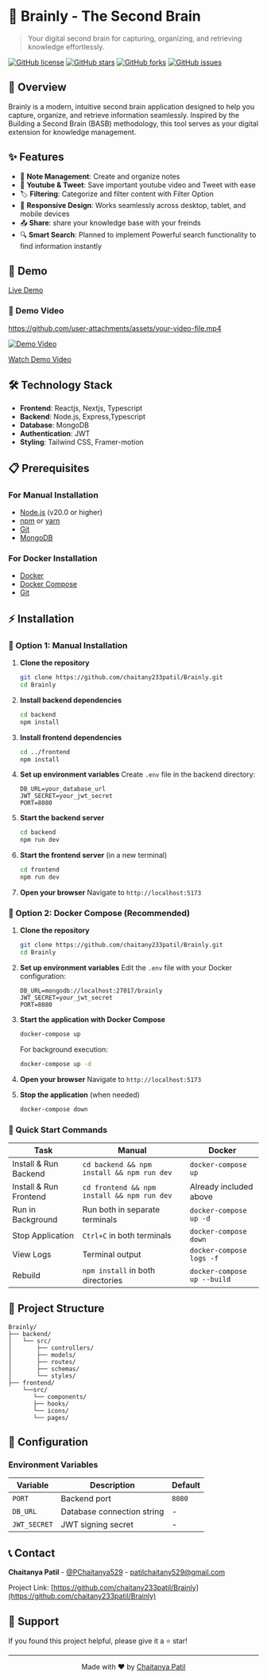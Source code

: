 # 🧠 Brainly - The Second Brain

> Your digital second brain for capturing, organizing, and retrieving knowledge effortlessly.

[![GitHub license](https://img.shields.io/github/license/chaitany233patil/Brainly)](https://github.com/chaitany233patil/Brainly/blob/main/LICENSE)
[![GitHub stars](https://img.shields.io/github/stars/chaitany233patil/Brainly)](https://github.com/chaitany233patil/Brainly/stargazers)
[![GitHub forks](https://img.shields.io/github/forks/chaitany233patil/Brainly)](https://github.com/chaitany233patil/Brainly/network)
[![GitHub issues](https://img.shields.io/github/issues/chaitany233patil/Brainly)](https://github.com/chaitany233patil/Brainly/issues)

## 🌟 Overview

Brainly is a modern, intuitive second brain application designed to help you capture, organize, and retrieve information seamlessly. Inspired by the Building a Second Brain (BASB) methodology, this tool serves as your digital extension for knowledge management.

## ✨ Features

- 📝 **Note Management**: Create and organize notes
- 📝 **Youtube & Tweet**: Save important youtube video and Tweet with ease
- 🏷️ **Filtering**: Categorize and filter content with Filter Option
- 📱 **Responsive Design**: Works seamlessly across desktop, tablet, and mobile devices
- 📤 **Share**: share your knowledge base with your freinds
- 🔍 **Smart Search**: Planned to implement Powerful search functionality to find information instantly

## 🚀 Demo

[Live Demo](https://brainly.chaitany.space)

### 🎥 Demo Video

<!-- Option 1: If you upload video to your repo -->
https://github.com/user-attachments/assets/your-video-file.mp4

<!-- Option 2: If you upload to YouTube -->
[![Demo Video](https://img.youtube.com/vi/YOUR_VIDEO_ID/maxresdefault.jpg)](https://www.youtube.com/watch?v=YOUR_VIDEO_ID)

<!-- Option 3: If you upload to another platform like Loom/Vimeo -->
[Watch Demo Video](https://www.loom.com/share/your-video-id)

## 🛠️ Technology Stack

- **Frontend**: Reactjs, Nextjs, Typescript
- **Backend**:  Node.js, Express,Typescript
- **Database**: MongoDB
- **Authentication**: JWT
- **Styling**: Tailwind CSS, Framer-motion

## 📋 Prerequisites

### For Manual Installation
- [Node.js](https://nodejs.org/) (v20.0 or higher)
- [npm](https://www.npmjs.com/) or [yarn](https://yarnpkg.com/)
- [Git](https://git-scm.com/)
- [MongoDB](https://www.mongodb.com/)

### For Docker Installation
- [Docker](https://www.docker.com/get-started)
- [Docker Compose](https://docs.docker.com/compose/install/)
- [Git](https://git-scm.com/)

## ⚡ Installation

### 🔧 Option 1: Manual Installation

1. **Clone the repository**
   ```bash
   git clone https://github.com/chaitany233patil/Brainly.git
   cd Brainly
   ```

2. **Install backend dependencies**
   ```bash
   cd backend
   npm install
   ```

3. **Install frontend dependencies**
   ```bash
   cd ../frontend
   npm install
   ```

4. **Set up environment variables**
   Create `.env` file in the backend directory:
   ```env
   DB_URL=your_database_url
   JWT_SECRET=your_jwt_secret
   PORT=8080
   ```

5. **Start the backend server**
   ```bash
   cd backend
   npm run dev
   ```

6. **Start the frontend server** (in a new terminal)
   ```bash
   cd frontend
   npm run dev
   ```

7. **Open your browser**
   Navigate to `http://localhost:5173`

### 🐳 Option 2: Docker Compose (Recommended)

1. **Clone the repository**
   ```bash
   git clone https://github.com/chaitany233patil/Brainly.git
   cd Brainly
   ```

2. **Set up environment variables**
   Edit the `.env` file with your Docker configuration:
   ```env
   DB_URL=mongodb://localhost:27017/brainly
   JWT_SECRET=your_jwt_secret
   PORT=8080
   ```

3. **Start the application with Docker Compose**
   ```bash
   docker-compose up
   ```
   
   For background execution:
   ```bash
   docker-compose up -d
   ```

4. **Open your browser**
   Navigate to `http://localhost:5173`

5. **Stop the application** (when needed)
   ```bash
   docker-compose down
   ```

### 🚀 Quick Start Commands

| Task | Manual | Docker |
|------|--------|--------|
| Install & Run Backend | `cd backend && npm install && npm run dev` | `docker-compose up` |
| Install & Run Frontend | `cd frontend && npm install && npm run dev` | Already included above |
| Run in Background | Run both in separate terminals | `docker-compose up -d` |
| Stop Application | `Ctrl+C` in both terminals | `docker-compose down` |
| View Logs | Terminal output | `docker-compose logs -f` |
| Rebuild | `npm install` in both directories | `docker-compose up --build` |

## 📁 Project Structure

```
Brainly/
├── backend/
│   └── src/    
│       ├── controllers/         
│       ├── models/               
│       ├── routes/               
│       ├── schemas/              
│       └── styles/               
├── frontend/            
    └──src/            
       └── components/             
       ├── hooks/              
       └── icons/
       └── pages/
```

## 🔧 Configuration

### Environment Variables

| Variable | Description | Default |
|----------|-------------|---------|
| `PORT` | Backend port | `8080` |
| `DB_URL` | Database connection string | - |
| `JWT_SECRET` | JWT signing secret | - |

## 📞 Contact

**Chaitanya Patil** - [@PChaitanya529](https://x.com/PChaitanya529) - patilchaitany529@gmail.com

Project Link: [https://github.com/chaitany233patil/Brainly](https://github.com/chaitany233patil/Brainly)

## 💖 Support

If you found this project helpful, please give it a ⭐ star!

---

<div align="center">
  Made with ❤️ by <a href="https://github.com/chaitany233patil">Chaitanya Patil</a>
</div>
